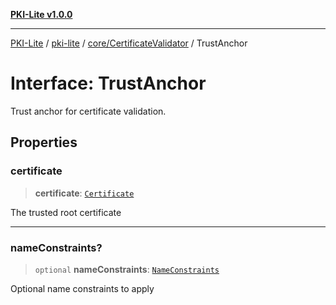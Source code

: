 [**PKI-Lite v1.0.0**](../../../../README.md)

---

[PKI-Lite](../../../../README.md) / [pki-lite](../../../README.md) / [core/CertificateValidator](../README.md) / TrustAnchor

# Interface: TrustAnchor

Trust anchor for certificate validation.

## Properties

### certificate

> **certificate**: [`Certificate`](../../../x509/Certificate/classes/Certificate.md)

The trusted root certificate

---

### nameConstraints?

> `optional` **nameConstraints**: [`NameConstraints`](../../../x509/extensions/NameConstraints/classes/NameConstraints.md)

Optional name constraints to apply
